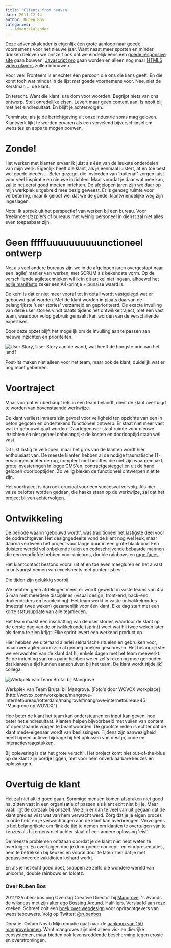 ```yaml
---
title: 'Clients from heaven'
date: 2011-12-14
author: Ruben Bos
categories:
  - Adventskalender
---
```


Deze adventskalender is eigenlijk één grote aanloop naar goede voornemens voor het nieuwe jaar. Want naast meer sporten en minder drinken beloven we onszelf ook dat we eindelijk eens een [goede responsive site](/blog/2011/12/een-tik-op-de-neus) gaan bouwen, [Javascript pro](/blog/2011/12/javascript-pret-met-alle-karakters-in-een-string) gaan worden en alleen nog maar [HTML5 video players](/blog/2011/12/html5-video-een-overzicht) zullen inbouwen.

Voor veel Fronteers is er echter één persoon die ons die kans geeft. En die komt toch wat minder in de lijst met goede voornemens voor. Nee, niet de Kerstman … de klant.

En terecht. Want die klant is te dom voor woorden. Begrijpt niets van ons ontwerp. [Stelt onredelijke eisen](http://clientsfromhell.net/ 'Clients from hell'). Levert maar geen content aan. Is nooit blij met het eindresultaat. En blijft je achtervolgen.

Tenminste, als je de berichtgeving uit onze industrie soms mag geloven. Klantwerk lijkt te worden ervaren als een vervelend bijverschijnsel om websites en apps te mogen bouwen.

# Zonde!

Het werken met klanten ervaar ik juist als één van de leukste onderdelen van mijn werk. Eigenlijk heeft die klant, als je eenmaal luistert, af en toe best wel goede ideeën ... Beter gezegd, die invloeden van 'buitenaf' zorgen juist voor veel inspiratie en nieuwe inzichten. Maar voordat je daar wat mee kan, zal je het eerst goed moeten inrichten. De afgelopen jaren zijn we daar op mijn werkplek uitgebreid mee bezig geweest. Er is genoeg ruimte voor verbetering, maar ik geloof wel dat we de goede, klantvriendelijke weg zijn ingeslagen.

<p class="note">
Note: ik spreek uit het perspectief van werken bij een bureau. Voor freelancers/zzp'ers of bureaus met weinig personeel in dienst zal niet alles even toepasbaar zijn.
</p>

# Geen fffffuuuuuuuuuunctioneel ontwerp

Net als veel andere bureaus zijn we in de afgelopen jaren overgestapt naar een 'agile' manier van werken, met SCRUM als bekendste vorm. Op de verschillende agiletechnieken wil ik in dit artikel niet ingaan, alhoewel het [agile manifesto](http://agilemanifesto.org/) zeker een A4-printje + punaise waard is.

De kern is dat er niet meer vooraf tot in detail wordt vastgelegd wat er gebouwd gaat worden. Met de klant worden in plaats daarvan de belangrijkste 'user stories' verzameld en geprioriteerd. De exacte invulling van deze user stories vindt plaats tijdens het ontwikkeltraject, met een vast team, waardoor volop gebruik gemaakt kan worden van de verschillende expertises.

Door deze opzet blijft het mogelijk om de invulling aan te passen aan nieuwe inzichten en prioriteiten.

![User Story, User Story aan de wand, wat heeft de hoogste prio van het land?](/_img/2011/12/product-backlog.jpg)

<p class="note">
Post-its maken niet alleen voor het team, maar ook de klant, duidelijk wat er nog moet gebeuren.
</p>

# Voortraject

Maar voordat er überhaupt iets in een team belandt, dient de klant overtuigd te worden van bovenstaande werkwijze.

De klant verliest immers zijn gevoel voor veiligheid ten opzichte van een in beton gegoten en ondertekend functioneel ontwerp. Er staat niet meer vast wat er gebouwd gaat worden. Daartegenover staat ruimte voor nieuwe inzichten én niet geheel onbelangrijk: de kosten en doorlooptijd staan wél vast.

Dit lijkt lastig te verkopen, maar het gros van de klanten wordt hier enthousiast van. De meeste klanten hebben al de nodige traumatische IT-ervaringen achter de rug, compleet met beloftes die niet zijn waargemaakt, grote investeringen in logge CMS'en, contractgesteggel en uit de hand gelopen doorlooptijden. Zo veilig bleken de functioneel ontwerpen niet te zijn.

Het voortraject is dan ook cruciaal voor een succesvol vervolg. Als hier valse beloftes worden gedaan, die haaks staan op de werkwijze, zal dat het project blijven achtervolgen.

# Ontwikkeling

De periode waarin 'gebouwd wordt', was traditioneel het lastigste deel voor de opdrachtgever. Het designgedeelte vond de klant nog wel leuk, maar daarna verdween het project voor lange duur in een grote black box. Een duistere wereld vol onbekende talen en codeschrijvende bebaarde mannen die een voorliefde hebben voor unicorns, double rainbows en [rage faces](http://www.nl.reddit.com/r/fffffffuuuuuuuuuuuu/ 'fffffffuuuuuuuuuuuu').

Het klantcontact bestond vooral uit af en toe even meegluren en het alvast in ontvangst nemen van excelsheets met puntenlijstjes …

Die tijden zijn gelukkig voorbij.

We hebben geen afdelingen meer, er wordt gewerkt in vaste teams van 4 à 5 man met meerdere disciplines (visual design, front-end, back-end, drakendoders en teamleiding). Het team werkt in vaste ontwikkelrondes (meestal twee weken) gezamenlijk voor één klant. Elke dag start met een korte statusupdate van alle teamleden.

Het team maakt een inschatting van de user stories waardoor de klant op de eerste dag van de ontwikkelronde (sprint) weet wat hij twee weken later als demo te zien krijgt. Elke sprint levert een werkend product op.

Hier hebben we uiteraard allerlei sektarische rituelen en gebruiken voor, maar over agile/scrum zijn al genoeg boeken geschreven. Het belangrijkste: we verwachten van de klant dat hij enkele dagen met het team meewerkt. Bij de inrichting van ons pand hebben we er zelfs rekening mee gehouden dat klanten altijd kunnen aanschuiven bij het team. De klant wordt (tijdelijk) collega.

![Werkplek van Team Brutal bij Mangrove](/_img/2011/12/mangrove-werkplek.jpg)

<p class="note">
Werkplek van Team Brutal bij Mangrove. [Foto's door WOVOX workplace](http://wovox.com/workplace/mangrove-internetbureau/rotterdam/mangrove#mangrove-internetbureau-45 "Mangrove op WOVOX").
</p>

Hoe beter de klant het team kan ondersteunen en input kan geven, hoe beter het eindresultaat. Klanten helpen bijvoorbeeld met vullen van content of openstaande vragen te beantwoorden. De grootste reden is echter dat de klant mede-eigenaar wordt van beslissingen. Tijdens zijn aanwezigheid heeft hij een actieve bijdrage bij het oplossen van design, code en interactievraagstukken.

Bij oplevering is dát het grote verschil. Het project komt niet out-of-the-blue op de klant zijn bordje liggen, met voor hem onverklaarbare keuzes en oplossingen.

# Overtuig de klant

Het zal niet altijd goed gaan. Sommige mensen komen afspraken niet goed na, zitten vast in een organisatie of passen als klant echt niet bij je. Maar vaak ligt de oorzaak bij onszelf. We zijn er dan te veel van uit gegaan dat de klant precies wist wat van hem verwacht werd. Zorg dat je je eigen proces in orde hebt en je verwachtingen aan de klant kan overbrengen. Vervolgens is het belangrijkste om flink de tijd te nemen om klanten te overtuigen van je keuzes als hij ergens niet achter staat of een andere oplossing 'eist'.

De meeste problemen ontstaan doordat je de klant niet hebt weten te overtuigen. En overtuigen doe je door goede concept- en eindpresentaties, hem te betrekken bij keuzes en vooral door te laten zien dat je met gepassioneerde vakidioten keihard werkt.

En als je het écht goed doet, snappen ze zelfs die wondere wereld van unicorns, double rainbows en lolcatz.

### Over Ruben Bos

2011/12/ruben-bos.png
Overdag Creative Director bij [Mangrove](http://mangrove.nl/). 's Avonds de wijsneus met zijn alter ego [Bossing Around](http://bossingaround.com/). Half-Iers. Verslaafd aan roze koeken. Schreef ooit een [boek over webdesign](http://webdesignrules.nl/) voor opdrachtgevers van websitebouwers. Volg op Twitter: [@rubenbos](https://twitter.com/rubenbos)

Donatie: Oxfam Novib
Mijn donatie gaat naar de [aankoop van 150 mangrovebomen](http://www.oxfamnovibpaktuit.nl/pages/detail/s1/21030000000027-2-21010000000083.aspx). Want mangroves zijn niet alleen vis- en dierrijke ecosystemen, maar bieden ook levensreddende bescherming tegen erosie en overstromingen.
